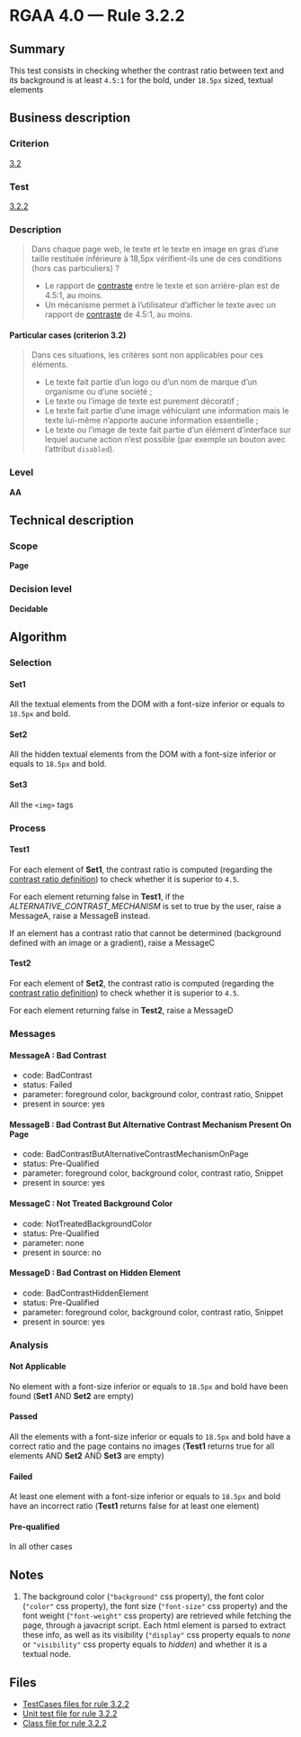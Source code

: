 # RGAA 4.0 — Rule 3.2.2

## Summary

This test consists in checking whether the contrast ratio between text
and its background is at least `4.5:1` for the bold, under `18.5px` sized,
textual elements

## Business description

### Criterion

[3.2](https://www.numerique.gouv.fr/publications/rgaa-accessibilite/methode/criteres/#crit-3-2)

### Test

[3.2.2](https://www.numerique.gouv.fr/publications/rgaa-accessibilite/methode/criteres/#test-3-2-2)

### Description

> Dans chaque page web, le texte et le texte en image en gras d’une taille restituée inférieure à 18,5px vérifient-ils une de ces conditions (hors cas particuliers) ?
> 
> * Le rapport de [contraste](https://www.numerique.gouv.fr/publications/rgaa-accessibilite/methode/glossaire/#contraste) entre le texte et son arrière-plan est de 4.5:1, au moins.
> * Un mécanisme permet à l’utilisateur d’afficher le texte avec un rapport de [contraste](https://www.numerique.gouv.fr/publications/rgaa-accessibilite/methode/glossaire/#contraste) de 4.5:1, au moins.

#### Particular cases (criterion 3.2)

> Dans ces situations, les critères sont non applicables pour ces éléments.
> 
> * Le texte fait partie d’un logo ou d’un nom de marque d’un organisme ou d’une société ;
> * Le texte ou l’image de texte est purement décoratif ;
> * Le texte fait partie d’une image véhiculant une information mais le texte lui-même n’apporte aucune information essentielle ;
> * Le texte ou l’image de texte fait partie d’un élément d’interface sur lequel aucune action n’est possible (par exemple un bouton avec l’attribut `disabled`).

### Level

**AA**


## Technical description

### Scope

**Page**

### Decision level

**Decidable**


## Algorithm

### Selection

#### Set1

All the textual elements from the DOM with a font-size inferior or
equals to `18.5px` and bold.

#### Set2

All the hidden textual elements from the DOM with a font-size inferior
or equals to `18.5px` and bold.

#### Set3

All the `<img>` tags

### Process

#### Test1

For each element of **Set1**, the contrast ratio is computed (regarding the
[contrast ratio
definition](https://www.w3.org/TR/WCAG21/#dfn-contrast-ratio)) to check
whether it is superior to `4.5`.

For each element returning false in **Test1**, if the
*ALTERNATIVE_CONTRAST_MECHANISM* is set to true by the user, raise a
MessageA, raise a MessageB instead.

If an element has a contrast ratio that cannot be determined (background
defined with an image or a gradient), raise a MessageC

#### Test2

For each element of **Set2**, the contrast ratio is computed (regarding the
[contrast ratio
definition](https://www.w3.org/TR/WCAG21/#dfn-contrast-ratio)) to check
whether it is superior to `4.5`.

For each element returning false in **Test2**, raise a MessageD

### Messages

#### MessageA : Bad Contrast

- code: BadContrast
- status: Failed
- parameter: foreground color, background color, contrast ratio, Snippet
- present in source: yes

#### MessageB : Bad Contrast But Alternative Contrast Mechanism Present On Page

- code: BadContrastButAlternativeContrastMechanismOnPage
- status: Pre-Qualified
- parameter: foreground color, background color, contrast ratio, Snippet
- present in source: yes

#### MessageC : Not Treated Background Color

- code: NotTreatedBackgroundColor
- status: Pre-Qualified
- parameter: none
- present in source: no

#### MessageD : Bad Contrast on Hidden Element

- code: BadContrastHiddenElement
- status: Pre-Qualified
- parameter: foreground color, background color, contrast ratio, Snippet
- present in source: yes

### Analysis

#### Not Applicable

No element with a font-size inferior or equals to `18.5px` 
and bold have been found (**Set1** AND **Set2** are empty)

#### Passed

All the elements with a font-size inferior or equals to `18.5px` 
and bold have a correct ratio and the page contains no images
(**Test1** returns true for all elements AND **Set2** AND **Set3** are empty)

#### Failed

At least one element with a font-size inferior or equals to `18.5px` 
and bold have an incorrect ratio (**Test1** returns false for at least one element)

#### Pre-qualified

In all other cases


## Notes

1.  The background color (`"background"` css property), the font color
    (`"color"` css property), the font size (`"font-size"` css property) and
    the font weight (`"font-weight"` css property) are retrieved while
    fetching the page, through a javacript script. Each html element
    is parsed to extract these info, as well as its
    visibility (`"display"` css property equals to *none* or `"visibility"`
    css property equals to *hidden*) and whether it is a textual node.

## Files

- [TestCases files for rule 3.2.2](https://gitlab.com/asqatasun/Asqatasun/-/tree/master/rules/rules-rgaa4.0/src/test/resources/testcases/rgaa40/Rgaa40Rule030202/)
- [Unit test file for rule 3.2.2](https://gitlab.com/asqatasun/Asqatasun/-/blob/master/rules/rules-rgaa4.0/src/test/java/org/asqatasun/rules/rgaa40/Rgaa40Rule030202Test.java)
- [Class file for rule 3.2.2](https://gitlab.com/asqatasun/Asqatasun/-/blob/master/rules/rules-rgaa4.0/src/main/java/org/asqatasun/rules/rgaa40/Rgaa40Rule030202.java)
